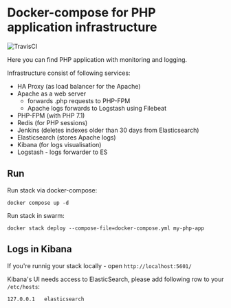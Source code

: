 # Docker-compose for PHP application infrastructure

![TravisCI](https://travis-ci.org/d-ulyanov/multi-container-php-application.svg?branch=master)

Here you can find PHP application with monitoring and logging.

Infrastructure consist of following services:

- HA Proxy (as load balancer for the Apache)
- Apache as a web server
    - forwards .php requests to PHP-FPM
    - Apache logs forwards to Logstash using Filebeat
- PHP-FPM (with PHP 7.1)
- Redis (for PHP sessions)
- Jenkins (deletes indexes older than 30 days from Elasticsearch)
- Elasticsearch (stores Apache logs)
- Kibana (for logs visualisation)
- Logstash - logs forwarder to ES

## Run

Run stack via docker-compose:
```
docker compose up -d
```

Run stack in swarm:
```
docker stack deploy --compose-file=docker-compose.yml my-php-app
```

## Logs in Kibana

If you're runnig your stack locally - open `http://localhost:5601/`

Kibana's UI needs access to ElasticSearch, 
please add following row to your `/etc/hosts`:
```
127.0.0.1	elasticsearch
```
